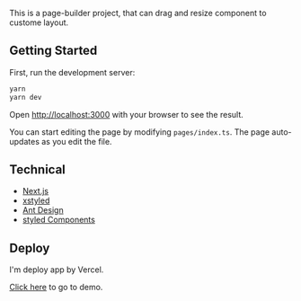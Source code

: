 This is a page-builder project, that can drag and resize component to custome layout.

## Getting Started

First, run the development server:

```bash
yarn
yarn dev
```

Open [http://localhost:3000](http://localhost:3000) with your browser to see the result.

You can start editing the page by modifying `pages/index.ts`. The page auto-updates as you edit the file.

## Technical

- [Next.js](https://nextjs.org/docs)
- [xstyled](https://xstyled.dev) 
- [Ant Design](https://ant.design)
- [styled Components](https://styled-components.com/)



## Deploy 
I'm deploy app by Vercel.

[Click here](https://page-builder-alpha.vercel.app/) to go to demo.
